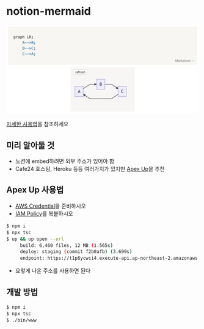 # notion-mermaid

![](./examples/diagram.png)

[자세한 사용법](https://www.notion.so/ad4613bd7a174da695ec5cd109fdd06d)을 참조하세요

## 미리 알아둘 것

* 노션에 embed하려면 외부 주소가 있어야 함
* Cafe24 호스팅, Heroku 등등 여러가지가 있지만 [Apex Up](https://apex.sh/docs/up/)을 추천

## Apex Up 사용법

* [AWS Credential](https://apex.sh/docs/up/credentials/#aws_credential_profiles)을 준비하시오
* [IAM Policy](https://apex.sh/docs/up/credentials/#iam_policy_for_up_cli)를 복붙하시오

```bash
$ npm i
$ npx tsc
$ up && up open --url
     build: 6,460 files, 12 MB (1.565s)
     deploy: staging (commit f2b0afb) (3.699s)
     endpoint: https://t1p6ycwci4.execute-api.ap-northeast-2.amazonaws.com/staging/
```
* 요렇게 나온 주소를 사용하면 된다

## 개발 방법

```bash
$ npm i
$ npx tsc
$ ./bin/www
```


